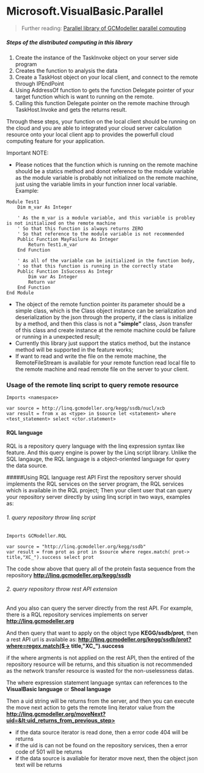 # Microsoft.VisualBasic.Parallel
> Further reading: [Parallel library of GCModeller parallel computing](http://www.codeproject.com/Articles/1076209/Easy-Distribution-Computing-in-VisualBasic)


##### Steps of the distributed computing in this library

>
1. Create the instance of the TaskInvoke object on your server side program
2. Creates the function to analysis the data
3. Create a TaskHost object on your local client, and connect to the remote through IPEndPoint
4. Using AddressOf function to gets the function Delegate pointer of your target function which is want to running on the remote.
5. Calling this function Delegate pointer on the remote machine through TaskHost.Invoke and gets the returns result.

Through these steps, your function on the local client should be running on the cloud and you are able to integrated your cloud server calculation resource onto your local client app to provides the powerfull cloud computing feature for your application.

Important NOTE:
+ Please notices that the function which is running on the remote machine should be a statics method and donot reference to the module variable as the module variable is probably not initialized on the remote machine, just using the variable limits in your function inner local variable.
Example:

```vb.net
Module Test1
    Dim m_var As Integer

    ' As the m_var is a module variable, and this variable is probley is not initialized on the remote machine
    ' So that this function is always returns ZERO
    ' So that reference to the module variable is not recommended
    Public Function MayFailure As Integer
        Return Test1.m_var
    End Function

    ' As all of the variable can be initialized in the function body, 
    ' so that this function is running in the correctly state
    Public Function IsSuccess As Integr
     	Dim var As Integer
        Return var
    End Function
End Module
```

+ The object of the remote function pointer its parameter should be a simple class, which is the Class object instance can be serialization and deserialization by the json through the property, if the class is initialize by a method, and then this class is not a **"simple"** class, Json transfer of this class and create instance at the remote machine could be failure or running in a unexpected result;
+ Currently this library just support the statics method, but the instance method will be supported in the feature works;
+ If want to read and write the file on the remote machine, the RemoteFileStream is available for your remote function read local file to the remote machine and read remote file on the server to your client.


### Usage of the remote linq script to query remote resource

```vb.net
Imports <namespace>

var source = http://linq.gcmodeller.org/kegg/ssdb/nucl/xcb
var result = from x as <type> in $source let <statement> where <test_statement> select <ctor.statement>
```

#### RQL language

RQL is a repository query language with the linq expression syntax like feature. And this query engine is power by the Linq script library.
Unlike the SQL langauge, the RQL language is a object-oriented language for query the data source.


#####Using RQL language rest API
First the repository server should implements the RQL services on the server program, the RQL services which is available  in the RQL project;
Then your client user that can query your repository server directly by using linq script in two ways, examples as:
###### 1. query repository throw linq script

```vb.net
Imports GCModeller.RQL

var source = "http://linq.gcmodeller.org/kegg/ssdb"
var result = from prot as prot in $source where regex.match( prot-> title,"XC_").success select prot
```

The code show above that query all of the protein fasta sequence from the repository **http://linq.gcmodeller.org/kegg/ssdb**

###### 2. query repository throw rest API extension
And you also can query the server directly from the rest API.
For example, there is a RQL repository services implements on server
**http://linq.gcmodeller.org**

And then query that want to apply on the object type **KEGG/ssdb/prot**, then a rest API url is available as:
**http://linq.gcmodeller.org/kegg/ssdb/prot?where=regex.match($-> title,"XC_").success**

if the where argments is not applied on the rest API, then the entired of the repository resource will be returns, and this situation is not recommended as the network transfer resource is wasted for the non-uselessness datas.

The where expression statement language syntax can references to the **VisualBasic language** or **Shoal language**

Then a uid string will be returns from the server, and then you can execute the move next action to gets the remote linq iterator value from the
**http://linq.gcmodeller.org/moveNext?uid=&lt;uid_returns_from_previous_step>**

+ if the data source iterator is read done, then a error code 404 will be returns
+ if the uid is can not be found on the repository services, then a error code of 501 will be returns
+ if the data source is avaliable for iterator move next, then the object json text will be returns

